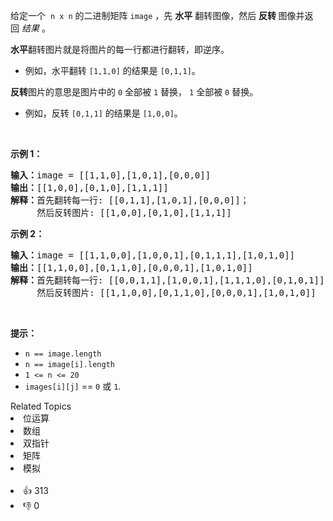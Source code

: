 <p>给定一个
 <meta charset="UTF-8" />&nbsp;<code>n x n</code>&nbsp;的二进制矩阵&nbsp;<code>image</code>&nbsp;，先 <strong>水平</strong> 翻转图像，然后&nbsp;<strong>反转&nbsp;</strong>图像并返回&nbsp;<em>结果</em>&nbsp;。</p>

<p><strong>水平</strong>翻转图片就是将图片的每一行都进行翻转，即逆序。</p>

<ul> 
 <li>例如，水平翻转&nbsp;<code>[1,1,0]</code>&nbsp;的结果是&nbsp;<code>[0,1,1]</code>。</li> 
</ul>

<p><strong>反转</strong>图片的意思是图片中的&nbsp;<code>0</code>&nbsp;全部被&nbsp;<code>1</code>&nbsp;替换，&nbsp;<code>1</code>&nbsp;全部被&nbsp;<code>0</code>&nbsp;替换。</p>

<ul> 
 <li>例如，反转&nbsp;<code>[0,1,1]</code>&nbsp;的结果是&nbsp;<code>[1,0,0]</code>。</li> 
</ul>

<p>&nbsp;</p>

<p><strong>示例 1：</strong></p>

<pre>
<strong>输入：</strong>image = [[1,1,0],[1,0,1],[0,0,0]]
<strong>输出：</strong>[[1,0,0],[0,1,0],[1,1,1]]
<strong>解释：</strong>首先翻转每一行: [[0,1,1],[1,0,1],[0,0,0]]；
     然后反转图片: [[1,0,0],[0,1,0],[1,1,1]]
</pre>

<p><strong>示例 2：</strong></p>

<pre>
<strong>输入：</strong>image = [[1,1,0,0],[1,0,0,1],[0,1,1,1],[1,0,1,0]]
<strong>输出：</strong>[[1,1,0,0],[0,1,1,0],[0,0,0,1],[1,0,1,0]]
<strong>解释：</strong>首先翻转每一行: [[0,0,1,1],[1,0,0,1],[1,1,1,0],[0,1,0,1]]；
     然后反转图片: [[1,1,0,0],[0,1,1,0],[0,0,0,1],[1,0,1,0]]
</pre>

<p>&nbsp;</p>

<p><strong>提示：</strong></p>

<p>
 <meta charset="UTF-8" /></p>

<ul> 
 <li><code>n == image.length</code></li> 
 <li><code>n == image[i].length</code></li> 
 <li><code>1 &lt;= n &lt;= 20</code></li> 
 <li><code>images[i][j]</code>&nbsp;==&nbsp;<code>0</code>&nbsp;或&nbsp;<code>1</code>.</li> 
</ul>

<div><div>Related Topics</div><div><li>位运算</li><li>数组</li><li>双指针</li><li>矩阵</li><li>模拟</li></div></div><br><div><li>👍 313</li><li>👎 0</li></div>